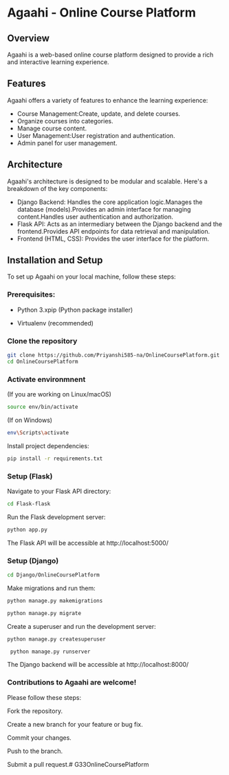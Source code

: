 # Agaahi - Online Course Platform

## Overview
Agaahi is a web-based online course platform designed to provide a rich and interactive learning experience. 

## Features
Agaahi offers a variety of features to enhance the learning experience:
- Course Management:Create, update, and delete courses.
- Organize courses into categories.
- Manage course content.
- User Management:User registration and authentication.
- Admin panel for user management.

## Architecture
Agaahi's architecture is designed to be modular and scalable. Here's a breakdown of the key components:

- Django Backend: Handles the core application logic.Manages the database (models).Provides an admin interface for managing content.Handles user authentication and authorization.
- Flask API: Acts as an intermediary between the Django backend and the frontend.Provides API endpoints for data retrieval and manipulation.
- Frontend (HTML, CSS): Provides the user interface for the platform.


## **Installation and Setup**

To set up Agaahi on your local machine, follow these steps:

### Prerequisites:

- Python 3.xpip (Python package installer)

- Virtualenv (recommended)

### Clone the repository
```bash
git clone https://github.com/Priyanshi585-na/OnlineCoursePlatform.git
cd OnlineCoursePlatform
```



### Activate environmnent

(If you are working on Linux/macOS)
```bash 
source env/bin/activate    
```


(If on Windows)
```bash
env\Scripts\activate 
```

Install project dependencies:

```bash
pip install -r requirements.txt 
```

### **Setup (Flask)**
Navigate to your Flask API directory:
```bash
cd Flask-flask
```


Run the Flask development server: 
```bash
python app.py
```

The Flask API will be accessible at http://localhost:5000/


### **Setup (Django)**

```bash
cd Django/OnlineCoursePlatform
```

Make migrations and run them: 

```bash
python manage.py makemigrations

python manage.py migrate
```


Create a superuser and run the development server:

```bash
python manage.py createsuperuser

 python manage.py runserver
```


The Django backend will be accessible at http://localhost:8000/



### Contributions to Agaahi are welcome! 

 Please follow these steps:
 
 Fork the repository.
 
 Create a new branch for your feature or bug fix.
 
 Commit your changes.
 
 Push to the branch.
 
 Submit a pull request.# G33OnlineCoursePlatform
